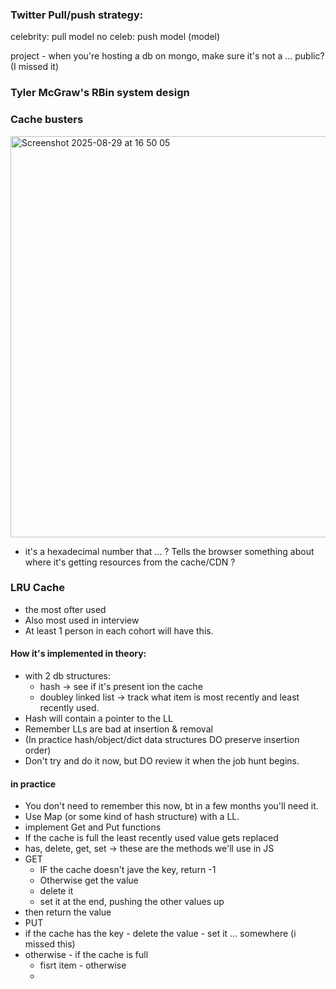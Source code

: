 ### Twitter Pull/push strategy:

celebrity: pull model
no celeb: push model (model)

project - when you're hosting a db on mongo, make sure it's not a ...  public? (I missed it)

### Tyler McGraw's RBin system design

### Cache busters

<img width="1045" height="642" alt="Screenshot 2025-08-29 at 16 50 05" src="https://github.com/user-attachments/assets/0a5b286e-7bbf-4eb2-bf46-051a733bff2d" />

- it's a hexadecimal number that ... ? Tells the browser something about where it's getting resources from the cache/CDN ?

### LRU Cache

- the most ofter used
- Also most used in interview
- At least 1 person in each cohort will have this.

#### How it's implemented in theory:

- with 2 db structures:
  - hash -> see if it's present ion the cache
  - doubley linked list -> track what item is most recently and least recently used.
- Hash will contain a pointer to the LL
- Remember LLs are bad at insertion & removal
- (In practice hash/object/dict data structures DO preserve insertion order)
- Don't try and do it now, but DO review it when the job hunt begins.

#### in practice

- You don't need to remember this now, bt in a few months you'll need it.
- Use Map (or some kind of hash structure) with a LL.
- implement Get and Put functions
- If the cache is full the least recently used value gets replaced
- has, delete, get, set -> these are the methods we'll use in JS
- GET
  - IF the cache doesn't jave the key, return -1
  -  Otherwise get the value
  -  delete it
  -  set it at the end, pushing the other values up
-  then return the value
-  PUT
  -  if the cache has the key
    -  delete the value
    -  set it ... somewhere (i missed this)
  -  otherwise
    -  if the cache is full
      - fisrt item 
    - otherwise
      -
